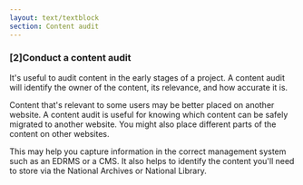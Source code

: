 ```yaml
---
layout: text/textblock
section: Content audit
---
```

### [2]Conduct a content audit
It's useful to audit content in the early stages of a project. A content audit will identify the owner of the content, its relevance, and how accurate it is.

Content that's relevant to some users may be better placed on another website. A content audit is useful for knowing which content can be safely migrated to another website. You might also place different parts of the content on other websites.

This may help you capture information in the correct management system such as an EDRMS or a CMS. It also helps to identify the content you'll need to store via the National Archives or National Library.